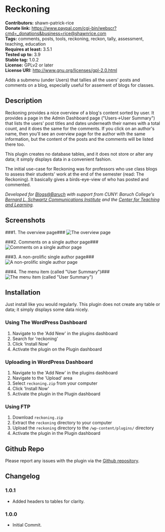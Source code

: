 # Reckoning #
**Contributors:** shawn-patrick-rice  
**Donate link:** https://www.paypal.com/cgi-bin/webscr?cmd=_donations&business=rice@shawnrice.com  
**Tags:** comments, posts, tools, reckoning, reckon, tally, assessment, teaching, education  
**Requires at least:** 3.5.1  
**Tested up to:** 3.9  
**Stable tag:** 1.0.2  
**License:** GPLv2 or later  
**License URI:** http://www.gnu.org/licenses/gpl-2.0.html  

Adds a submenu (under Users) that tallies all the users' posts and comments on a blog, especially useful for assement of blogs for classes.

## Description ##

Reckoning provides a nice overview of a blog's content sorted by user. It provides a page in the Admin Dashboard page ("Users->User Summary") that lists the users' post titles and dates underneath their names with a total count, and it does the same for the comments. If you click on an author's name, then you'll see an overview page for the author with the same information, but the content of the posts and the comments will be listed there too.

This plugin creates no database tables, and it does not store or alter any data; it simply displays data in a convenient fashion.

The initial use-case for Reckoning was for professors who use class blogs to assess their students' work at the end of the semester (read: The Reckoning). It basically gives a birds-eye-view of who has posted and commented.

_Developed for [Blogs@Baruch](http://blsciblogs.baruch.cuny.edu/) with support from CUNY: Baruch College's [Bernard L. Schwartz Communications Institute](http://blsci.baruch.cuny.edu) and the [Center for Teaching and Learning](http://ctl.baruch.cuny.edu)._

## Screenshots ##

###1. The overview page###
![The overview page](https://raw.githubusercontent.com/shawnrice/reckoning/master/assets/screenshot-1.png)

###2. Comments on a single author page###
![Comments on a single author page](https://raw.githubusercontent.com/shawnrice/reckoning/master/assets/screenshot-2.png)

###3. A non-prolific single author page###
![A non-prolific single author page](https://raw.githubusercontent.com/shawnrice/reckoning/master/assets/screenshot-3.png)

###4. The menu item (called "User Summary")###
![The menu item (called "User Summary")](https://raw.githubusercontent.com/shawnrice/reckoning/master/assets/screenshot-4.png)


## Installation ##

Just install like you would regularly. This plugin does not create any table or data; it simply displays some data nicely.

### Using The WordPress Dashboard ###

1. Navigate to the 'Add New' in the plugins dashboard
2. Search for 'reckoning'
3. Click 'Install Now'
4. Activate the plugin on the Plugin dashboard

### Uploading in WordPress Dashboard ###

1. Navigate to the 'Add New' in the plugins dashboard
2. Navigate to the 'Upload' area
3. Select `reckoning.zip` from your computer
4. Click 'Install Now'
5. Activate the plugin in the Plugin dashboard

### Using FTP ###

1. Download `reckoning.zip`
2. Extract the `reckoning` directory to your computer
3. Upload the `reckoning` directory to the `/wp-content/plugins/` directory
4. Activate the plugin in the Plugin dashboard

## Github Repo ##

Please report any issues with the plugin via the [Github repository](https://github.com/shawnrice/wp-reckoning).

## Changelog ##
### 1.0.1 ###
* Added headers to tables for clarity.

### 1.0.0 ###
* Initial Commit.

